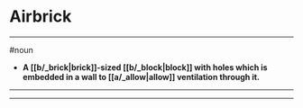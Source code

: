 # Airbrick
---
#noun
- **A [[b/_brick|brick]]-sized [[b/_block|block]] with holes which is embedded in a wall to [[a/_allow|allow]] ventilation through it.**
---
---
